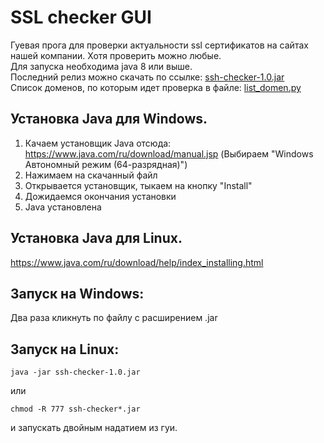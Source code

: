 # SSL checker GUI

Гуевая прога для проверки актуальности ssl сертификатов на сайтах нашей компании. Хотя проверить можно любые.  
Для запуска необходима java 8 или выше.  
Последний релиз можно скачать по ссылке: [ssh-checker-1.0.jar](http://git.tatmedia.com/tatmedia/ssl-checker-gui/-/raw/main/ssh-checker-1.0.jar)  
Список доменов, по которым идет проверка в файле:
[list_domen.py](http://git.tatmedia.com/tatmedia/checking-ssl/-/blob/main/list_domen.py)


## Установка Java для Windows.
1) Качаем установщик Java отсюда: https://www.java.com/ru/download/manual.jsp (Выбираем "Windows Автономный режим (64-разрядная)")
2) Нажимаем на скачанный файл
3) Открывается установщик, тыкаем на кнопку "Install"
4) Дожидаемся окончания установки
4) Java установлена

## Установка Java для Linux.
https://www.java.com/ru/download/help/index_installing.html

## Запуск на Windows:
Два раза кликнуть по файлу с расширением .jar

## Запуск на Linux:
```
java -jar ssh-checker-1.0.jar
```
или
```
chmod -R 777 ssh-checker*.jar
```
и запускать двойным надатием из гуи.

